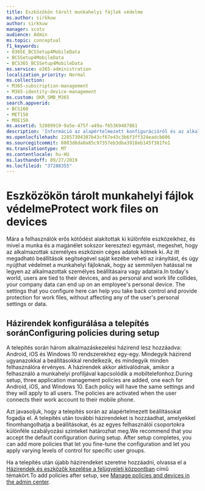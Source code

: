 ```yaml
---
title: Eszközökön tárolt munkahelyi fájlok védelme
ms.author: sirkkuw
author: sirkkuw
manager: scotv
audience: Admin
ms.topic: conceptual
f1_keywords:
- O365E_BCSSetup4MobileData
- BCSSetup4MobileData
- BCS365_BCSSetup4MobileData
ms.service: o365-administration
localization_priority: Normal
ms.collection:
- M365-subscription-management
- M365-identity-device-management
ms.custom: OKR_SMB_M365
search.appverid:
- BCS160
- MET150
- MOE150
ms.assetid: 52089919-9a5e-475f-a49a-f65369487861
description: 'Információ az alapértelmezett konfigurációról és az alkalmazás-kezelési házirendek hozzáadásáról a vállalati adatoknak a felhasználók személyes mobileszközén történő védelméhez. '
ms.openlocfilehash: 22857304387b43cf67e43c3b6f3ff324eadcb606
ms.sourcegitcommit: 6003d6da0a85c97357eb3dba3918eb145f381fe1
ms.translationtype: MT
ms.contentlocale: hu-HU
ms.lasthandoff: 09/27/2019
ms.locfileid: "37288355"
---
```

# <a name="protect-work-files-on-devices"></a><span data-ttu-id="5e320-103">Eszközökön tárolt munkahelyi fájlok védelme</span><span class="sxs-lookup"><span data-stu-id="5e320-103">Protect work files on devices</span></span>

<span data-ttu-id="5e320-p101">Mára a felhasználók erős kötődést alakítottak ki különféle eszközeikhez, és mivel a munka és a magánélet sokszor keresztezi egymást, megeshet, hogy az alkalmazottak személyes eszközein céges adatok kötnek ki. Az itt megadható beállítások segítségével saját kezébe veheti az irányítást, és úgy nyújthat védelmet a munkahelyi fájloknak, hogy az semmilyen hatással ne legyen az alkalmazottak személyes beállításaira vagy adataira.</span><span class="sxs-lookup"><span data-stu-id="5e320-p101">In today's world, users are tied to their devices, and as personal and work life collides, your company data can end up on an employee's personal device. The settings that you configure here can help you take back control and provide protection for work files, without affecting any of the user's personal settings or data.</span></span>
  
## <a name="configuring-policies-during-setup"></a><span data-ttu-id="5e320-106">Házirendek konfigurálása a telepítés során</span><span class="sxs-lookup"><span data-stu-id="5e320-106">Configuring policies during setup</span></span>

<span data-ttu-id="5e320-p102">A telepítés során három alkalmazáskezelési házirend lesz hozzáadva: Android, iOS és Windows 10 rendszerekhez egy-egy. Mindegyik házirend ugyanazokkal a beállításokkal rendelkezik, és mindegyik minden felhasználóra érvényes. A házirendek akkor aktiválódnak, amikor a felhasználó a munkahelyi profiljával kapcsolódik a mobiltelefonhoz.</span><span class="sxs-lookup"><span data-stu-id="5e320-p102">During setup, three application management policies are added, one each for Android, iOS, and Windows 10. Each policy will have the same settings and they will apply to all users. The policies are activated when the user connects their work account to their mobile phone.</span></span>
  
<span data-ttu-id="5e320-p103">Azt javasoljuk, hogy a telepítés során az alapértelmezett beállításokat fogadja el. A telepítés után további házirendeket is hozzáadhat, amelyekkel finomhangolhatja a beállításokat, és az egyes felhasználói csoportokra különféle szabályozási szinteket határozhat meg.</span><span class="sxs-lookup"><span data-stu-id="5e320-p103">We recommend that you accept the default configuration during setup. After setup completes, you can add more policies that let you fine-tune the configuration and let you apply varying levels of control for specific user groups.</span></span>
  
<span data-ttu-id="5e320-112">Ha a telepítés után újabb házirendeket szeretne hozzáadni, olvassa el a [Házirendek és eszközök kezelése a felügyeleti központban](manage.md) című témakört.</span><span class="sxs-lookup"><span data-stu-id="5e320-112">To add policies after setup, see [Manage policies and devices in the admin center](manage.md).</span></span>
  

